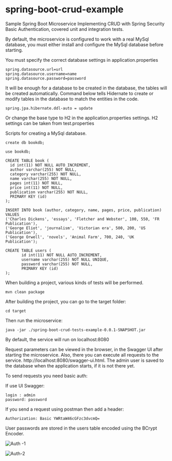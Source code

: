 # spring-boot-crud-example

Sample Spring Boot Microservice Implementing CRUD 
with Spring Security Basic Authentication, covered unit and integration tests.


By default, the microservice is configured to work with a real MySql database, 
you must either install and configure the MySql database before starting. 

You must specify the correct database settings in application.properties

```
spring.datasource.url=url
spring.datasource.username=name
spring.datasource.password=password
```


It will be enough for a database to be created in the database, the tables will be created automatically.
Command below tells Hidernate to create or modify tables in the database to match the entities in the code.
```
spring.jpa.hibernate.ddl-auto = update
```

Or change the base type to H2 in the application.properties settings. 
H2 settings can be taken from test.properties

Scripts for creating a MySql database. 

```
create db bookdb;

use bookdb;

CREATE TABLE book (
  id int(11) NOT NULL AUTO_INCREMENT,
  author varchar(255) NOT NULL,
  category varchar(255) NOT NULL,
  name varchar(255) NOT NULL,
  pages int(11) NOT NULL,
  price int(11) NOT NULL,
  publication varchar(255) NOT NULL,
  PRIMARY KEY (id)
);

INSERT INTO book (author, category, name, pages, price, publication) VALUES
('Charles Dickens', 'essays', 'Fletcher and Webster', 100, 550, 'FR Publication'),
('George Eliot', 'journalism', 'Victorian era', 500, 200, 'US Publication'),
('George Orwell', 'novels', 'Animal Farm', 700, 240, 'UK Publication');

CREATE TABLE users (
       id int(11) NOT NULL AUTO_INCREMENT,
       username varchar(255) NOT NULL UNIQUE,
       password varchar(255) NOT NULL,
       PRIMARY KEY (id)
);

```

When building a project, various kinds of tests will be performed.

```mvn clean package```


After building the project, you can go to the target folder:

```cd target```

Then run the microservice:

```java -jar ./spring-boot-crud-tests-example-0.0.1-SNAPSHOT.jar```

By default, the service will run on localhost:8080


Request parameters can be viewed in the browser, in the Swagger UI after starting the microservice.
Also, there you can execute all requests to the service.
http://localhost:8080/swagger-ui.html.
The admin user is saved to the database when the application starts, if it is not there yet.


To send requests you need basic auth:

If use UI Swagger:
```
login : admin
password: password
```

If you send a request using postman then add a header:
```
Authorization: Basic YWRtaW46cGFzc3dvcmQ=
```
User passwords are stored in the users table encoded using the BCrypt Encoder.

![Auth -1](https://user-images.githubusercontent.com/25115868/92894974-c0914500-f423-11ea-9ab5-10bd30804bd7.PNG)

![Auth-2](https://user-images.githubusercontent.com/25115868/92895087-dd2d7d00-f423-11ea-9545-39b82042ec56.PNG)
